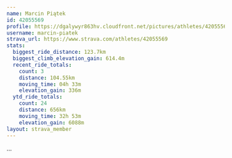 ```yaml
---
name: Marcin Piątek
id: 42055569
profile: https://dgalywyr863hv.cloudfront.net/pictures/athletes/42055569/12602382/1/large.jpg
username: marcin-piatek
strava_url: https://www.strava.com/athletes/42055569
stats:
  biggest_ride_distance: 123.7km
  biggest_climb_elevation_gain: 614.4m
  recent_ride_totals:
    count: 3
    distance: 104.55km
    moving_time: 04h 33m
    elevation_gain: 336m
  ytd_ride_totals:
    count: 24
    distance: 656km
    moving_time: 32h 53m
    elevation_gain: 6088m
layout: strava_member
--- 
```

...
